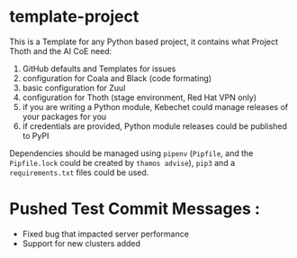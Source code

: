 # template-project

This is a Template for any Python based project, it contains what Project Thoth and the AI CoE need:

1. GitHub defaults and Templates for issues
2. configuration for Coala and Black (code formating)
3. basic configuration for Zuul
4. configuration for Thoth (stage environment, Red Hat VPN only)
5. if you are writing a Python module, Kebechet could manage releases of your packages for you
6. if credentials are provided, Python module releases could be published to PyPI

Dependencies should be managed using `pipenv` (`Pipfile`, and the `Pipfile.lock` could be created by `thamos advise`), `pip3` and a `requirements.txt` files could be used.

# Pushed Test Commit Messages : 
- Fixed bug that impacted server performance
- Support for new clusters added

